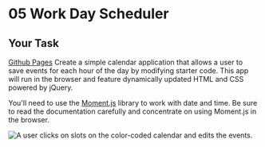 # 05 Work Day Scheduler

## Your Task

[Github Pages](https://momentjs.com/)
Create a simple calendar application that allows a user to save events for each hour of the day by modifying starter code. This app will run in the browser and feature dynamically updated HTML and CSS powered by jQuery.

You'll need to use the [Moment.js](https://momentjs.com/) library to work with date and time. Be sure to read the documentation carefully and concentrate on using Moment.js in the browser.

![A user clicks on slots on the color-coded calendar and edits the events.](./Assets/05-third-party-apis-homework-demo.gif)

